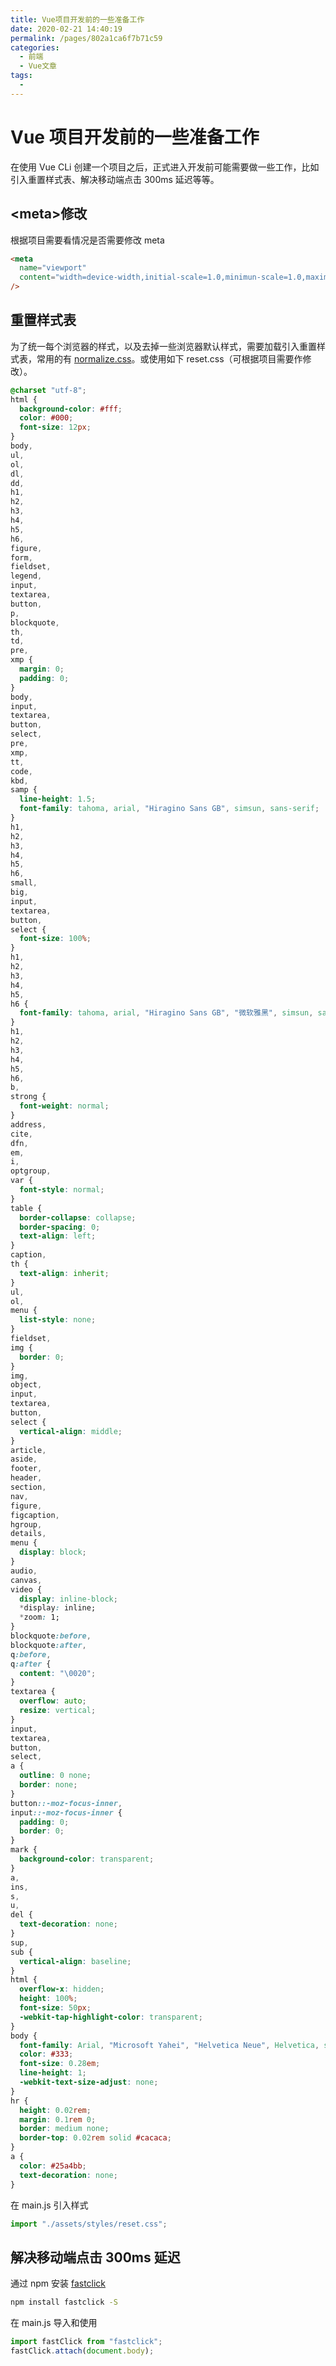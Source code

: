 ```yaml
---
title: Vue项目开发前的一些准备工作
date: 2020-02-21 14:40:19
permalink: /pages/802a1ca6f7b71c59
categories:
  - 前端
  - Vue文章
tags:
  -
---
```


# Vue 项目开发前的一些准备工作

在使用 Vue CLi 创建一个项目之后，正式进入开发前可能需要做一些工作，比如引入重置样式表、解决移动端点击 300ms 延迟等等。

<!-- more -->

## <meta\>修改

根据项目需要看情况是否需要修改 meta

```html
<meta
  name="viewport"
  content="width=device-width,initial-scale=1.0,minimun-scale=1.0,maximum-scale=1.0,user-scalable=no"
/>
```

## 重置样式表

为了统一每个浏览器的样式，以及去掉一些浏览器默认样式，需要加载引入重置样式表，常用的有 [normalize.css](http://necolas.github.io/normalize.css/)。或使用如下 reset.css（可根据项目需要作修改）。

```css
@charset "utf-8";
html {
  background-color: #fff;
  color: #000;
  font-size: 12px;
}
body,
ul,
ol,
dl,
dd,
h1,
h2,
h3,
h4,
h5,
h6,
figure,
form,
fieldset,
legend,
input,
textarea,
button,
p,
blockquote,
th,
td,
pre,
xmp {
  margin: 0;
  padding: 0;
}
body,
input,
textarea,
button,
select,
pre,
xmp,
tt,
code,
kbd,
samp {
  line-height: 1.5;
  font-family: tahoma, arial, "Hiragino Sans GB", simsun, sans-serif;
}
h1,
h2,
h3,
h4,
h5,
h6,
small,
big,
input,
textarea,
button,
select {
  font-size: 100%;
}
h1,
h2,
h3,
h4,
h5,
h6 {
  font-family: tahoma, arial, "Hiragino Sans GB", "微软雅黑", simsun, sans-serif;
}
h1,
h2,
h3,
h4,
h5,
h6,
b,
strong {
  font-weight: normal;
}
address,
cite,
dfn,
em,
i,
optgroup,
var {
  font-style: normal;
}
table {
  border-collapse: collapse;
  border-spacing: 0;
  text-align: left;
}
caption,
th {
  text-align: inherit;
}
ul,
ol,
menu {
  list-style: none;
}
fieldset,
img {
  border: 0;
}
img,
object,
input,
textarea,
button,
select {
  vertical-align: middle;
}
article,
aside,
footer,
header,
section,
nav,
figure,
figcaption,
hgroup,
details,
menu {
  display: block;
}
audio,
canvas,
video {
  display: inline-block;
  *display: inline;
  *zoom: 1;
}
blockquote:before,
blockquote:after,
q:before,
q:after {
  content: "\0020";
}
textarea {
  overflow: auto;
  resize: vertical;
}
input,
textarea,
button,
select,
a {
  outline: 0 none;
  border: none;
}
button::-moz-focus-inner,
input::-moz-focus-inner {
  padding: 0;
  border: 0;
}
mark {
  background-color: transparent;
}
a,
ins,
s,
u,
del {
  text-decoration: none;
}
sup,
sub {
  vertical-align: baseline;
}
html {
  overflow-x: hidden;
  height: 100%;
  font-size: 50px;
  -webkit-tap-highlight-color: transparent;
}
body {
  font-family: Arial, "Microsoft Yahei", "Helvetica Neue", Helvetica, sans-serif;
  color: #333;
  font-size: 0.28em;
  line-height: 1;
  -webkit-text-size-adjust: none;
}
hr {
  height: 0.02rem;
  margin: 0.1rem 0;
  border: medium none;
  border-top: 0.02rem solid #cacaca;
}
a {
  color: #25a4bb;
  text-decoration: none;
}
```

在 main.js 引入样式

```js
import "./assets/styles/reset.css";
```

## 解决移动端点击 300ms 延迟

通过 npm 安装 [fastclick](https://github.com/ftlabs/fastclick)

```sh
npm install fastclick -S
```

在 main.js 导入和使用

```js
import fastClick from "fastclick";
fastClick.attach(document.body);
```
